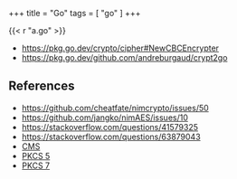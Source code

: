 +++
title = "Go"
tags = [ "go" ]
+++

{{< r "a.go" >}}

- <https://pkg.go.dev/crypto/cipher#NewCBCEncrypter>
- <https://pkg.go.dev/github.com/andreburgaud/crypt2go>

## References

- <https://github.com/cheatfate/nimcrypto/issues/50>
- <https://github.com/jangko/nimAES/issues/10>
- <https://stackoverflow.com/questions/41579325>
- <https://stackoverflow.com/questions/63879043>
- [CMS](//tools.ietf.org/html/rfc5652#section-6.3)
- [PKCS 5](//tools.ietf.org/html/rfc8018#appendix-B.2.5)
- [PKCS 7](//tools.ietf.org/html/rfc2315#page-22)
